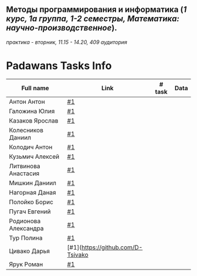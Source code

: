 ## Методы программирования и информатика (*1 курс, 1а группа, 1-2 семестры, Математика: научно-производственное*).
*практика - вторник, 11.15 - 14.20, 409 аудитория*

# Padawans Tasks Info

| **Full name** | **Link** | **# task** | **Data** |
| -------- | -------- | --------|  -------- |
| Антон Антон | [#1](https://github.com/anton2000anton) |  |
| Галожина Юлия | [#1](https://github.com/GalozhinaYuliya) |  |
| Казаков Ярослав | [#1](https://github.com/EvanderLatine/MMF_1) |  |
| Колесников Даниил | [#1](https://github.com/DaniilKolesnikov/Daniil_Kolesnikov) |  |
| Колодич Антон | [#1](https://github.com/AntonyKor/MMFInf) |  |
| Кузьмич Алексей | [#1](https://github.com/kuzmichalexey/C-.-1-course-1-semestr) |  |
| Литвинова Анастасия | [#1](https://github.com/AnastasiyaLitvinova/Cpp-homework-1-sem) |  |
| Мишкин Даниил | [#1](https://github.com/DaniilMishkin) |  |
| Нагорная Даная | [#1](https://github.com/NDanaya) |  |
| Полойко Борис | [#1](https://github.com/BorisPoloyko) |  |
| Пугач Евгений | [#1](https://github.com/EvgeniyPugach) |  |
| Родионова Александра | [#1](https://github.com/sasha-rod/cpp-homework-sem-1) |  |
| Тур Полина | [#1](https://github.com/PolinaTur/Hometask) |  |
| Цивако Дарья| [#1](https://github.com/D-Tsivako |  |
| Ярук Роман| [#1](https://github.com/Jarelino/HomeWork-On-31-10-2018) |  |
